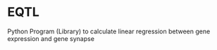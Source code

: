 # EQTL
Python Program (Library) to calculate linear regression between gene expression and gene synapse
